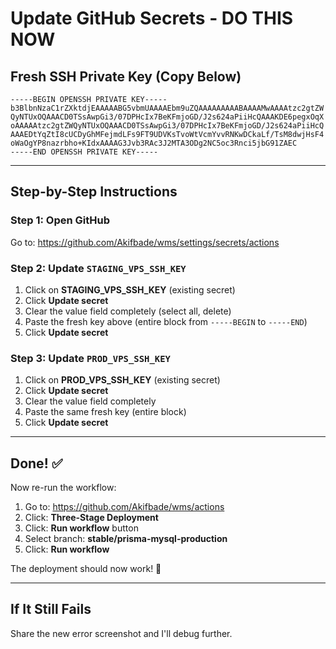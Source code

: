 # Update GitHub Secrets - DO THIS NOW

## Fresh SSH Private Key (Copy Below)

```
-----BEGIN OPENSSH PRIVATE KEY-----
b3BlbnNzaC1rZXktdjEAAAAABG5vbmUAAAAEbm9uZQAAAAAAAAABAAAAMwAAAAtzc2gtZW
QyNTUxOQAAACD0TSsAwpGi3/07DPHcIx7BeKFmjoGD/J2s624aPiiHcQAAAKDE6pegxOqX
oAAAAAtzc2gtZWQyNTUxOQAAACD0TSsAwpGi3/07DPHcIx7BeKFmjoGD/J2s624aPiiHcQ
AAAEDtYqZtI8cUCDyGhMFejmdLFs9FT9UDVKsTvoWtVcmYvvRNKwDCkaLf/TsM8dwjHsF4
oWaOgYP8nazrbho+KIdxAAAAG3Jvb3RAc3J2MTA3ODg2NC5oc3Rnci5jbG91ZAEC
-----END OPENSSH PRIVATE KEY-----
```

---

## Step-by-Step Instructions

### Step 1: Open GitHub
Go to: https://github.com/Akifbade/wms/settings/secrets/actions

### Step 2: Update `STAGING_VPS_SSH_KEY`
1. Click on **STAGING_VPS_SSH_KEY** (existing secret)
2. Click **Update secret**
3. Clear the value field completely (select all, delete)
4. Paste the fresh key above (entire block from `-----BEGIN` to `-----END`)
5. Click **Update secret**

### Step 3: Update `PROD_VPS_SSH_KEY`
1. Click on **PROD_VPS_SSH_KEY** (existing secret)
2. Click **Update secret**
3. Clear the value field completely
4. Paste the same fresh key (entire block)
5. Click **Update secret**

---

## Done! ✅

Now re-run the workflow:
1. Go to: https://github.com/Akifbade/wms/actions
2. Click: **Three-Stage Deployment**
3. Click: **Run workflow** button
4. Select branch: **stable/prisma-mysql-production**
5. Click: **Run workflow**

The deployment should now work! 🚀

---

## If It Still Fails

Share the new error screenshot and I'll debug further.
